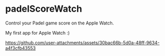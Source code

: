 # padelScoreWatch
Control your Padel game score on the Apple Watch.

My first app for Apple Watch :)


https://github.com/user-attachments/assets/30bac66b-5d0a-48ff-9634-a4f3cfb43553

